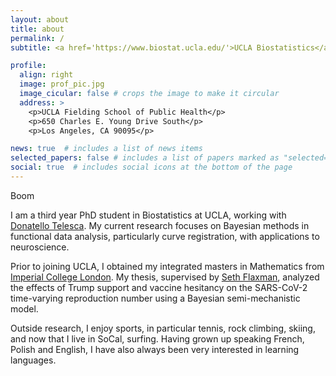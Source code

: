 ```yaml
---
layout: about
title: about
permalink: /
subtitle: <a href='https://www.biostat.ucla.edu/'>UCLA Biostatistics</a>. emmalandry [at] ucla [dot] edu

profile:
  align: right
  image: prof_pic.jpg
  image_cicular: false # crops the image to make it circular
  address: >
    <p>UCLA Fielding School of Public Health</p>
    <p>650 Charles E. Young Drive South</p>
    <p>Los Angeles, CA 90095</p>

news: true  # includes a list of news items
selected_papers: false # includes a list of papers marked as "selected={true}"
social: true  # includes social icons at the bottom of the page
---
```

Boom

I am a third year PhD student in Biostatistics at UCLA, working with [Donatello Telesca](http://donatello-telesca.com/). My current research focuses on Bayesian methods in functional data analysis, particularly curve registration, with applications to neuroscience.

Prior to joining UCLA, I obtained my integrated masters in Mathematics from [Imperial College London](https://www.imperial.ac.uk/mathematics/). My thesis, supervised by [Seth Flaxman](https://sethrf.com/), analyzed the effects of Trump support and vaccine hesitancy on the SARS-CoV-2 time-varying reproduction number using a Bayesian semi-mechanistic model.

Outside research, I enjoy sports, in particular tennis, rock climbing, skiing, and now that I live in SoCal, surfing. Having grown up speaking French, Polish and English, I have also always been very interested in learning languages.
